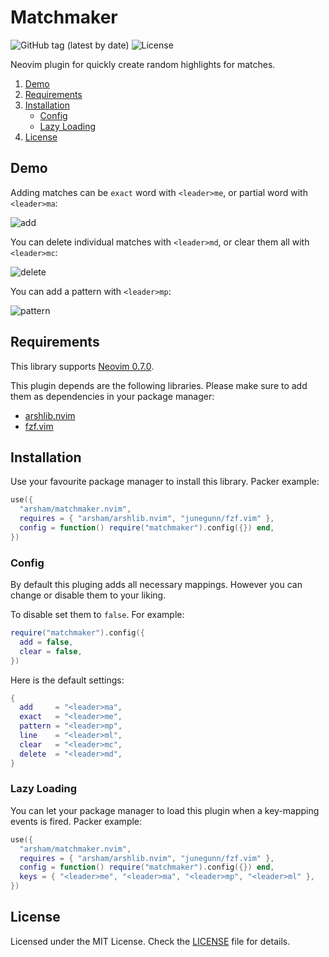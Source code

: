 # Matchmaker

![GitHub tag (latest by date)](https://img.shields.io/github/v/tag/arsham/matchmaker.nvim)
![License](https://img.shields.io/github/license/arsham/matchmaker.nvim)

Neovim plugin for quickly create random highlights for matches.

1. [Demo](#demo)
2. [Requirements](#requirements)
3. [Installation](#installation)
   - [Config](#config)
   - [Lazy Loading](#lazy-loading)
4. [License](#license)

## Demo

Adding matches can be `exact` word with `<leader>me`, or partial word with
`<leader>ma`:

![add](https://user-images.githubusercontent.com/428611/148662963-0d1e84e2-33b7-40b6-bd4c-30aeee559efe.gif)

You can delete individual matches with `<leader>md`, or clear them all with
`<leader>mc`:

![delete](https://user-images.githubusercontent.com/428611/148662964-7aa7bdf9-32fd-4942-851b-db96203ee5d4.gif)

You can add a pattern with `<leader>mp`:

![pattern](https://user-images.githubusercontent.com/428611/148662965-7dcc7d30-0360-4bb9-beb0-1f4c66873b1a.gif)

## Requirements

This library supports [Neovim 0.7.0](https://github.com/neovim/neovim/releases/tag/v0.7.0).

This plugin depends are the following libraries. Please make sure to add them
as dependencies in your package manager:

- [arshlib.nvim](https://github.com/arsham/arshlib.nvim)
- [fzf.vim](https://github.com/junegunn/fzf.vim)

## Installation

Use your favourite package manager to install this library. Packer example:

```lua
use({
  "arsham/matchmaker.nvim",
  requires = { "arsham/arshlib.nvim", "junegunn/fzf.vim" },
  config = function() require("matchmaker").config({}) end,
})
```

### Config

By default this pluging adds all necessary mappings. However you can change or
disable them to your liking.

To disable set them to `false`. For example:

```lua
require("matchmaker").config({
  add = false,
  clear = false,
})
```

Here is the default settings:

```lua
{
  add     = "<leader>ma",
  exact   = "<leader>me",
  pattern = "<leader>mp",
  line    = "<leader>ml",
  clear   = "<leader>mc",
  delete  = "<leader>md",
}
```

### Lazy Loading

You can let your package manager to load this plugin when a key-mapping
events is fired. Packer example:

```lua
use({
  "arsham/matchmaker.nvim",
  requires = { "arsham/arshlib.nvim", "junegunn/fzf.vim" },
  config = function() require("matchmaker").config({}) end,
  keys = { "<leader>me", "<leader>ma", "<leader>mp", "<leader>ml" },
})
```

## License

Licensed under the MIT License. Check the [LICENSE](./LICENSE) file for details.

<!--
vim: foldlevel=1
-->
